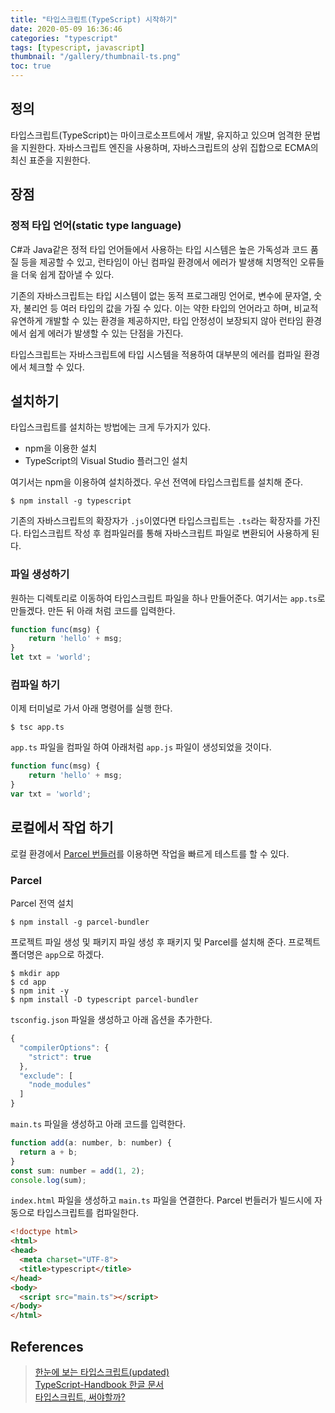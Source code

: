 ```yaml
---
title: "타입스크립트(TypeScript) 시작하기"
date: 2020-05-09 16:36:46
categories: "typescript"
tags: [typescript, javascript]
thumbnail: "/gallery/thumbnail-ts.png"
toc: true
---
```


## 정의

타입스크립트(TypeScript)는 마이크로소프트에서 개발, 유지하고 있으며 엄격한 문법을 지원한다. 자바스크립트 엔진을 사용하며, 자바스크립트의 상위 집합으로 ECMA의 최신 표준을 지원한다.

<!-- more -->

## 장점
### 정적 타입 언어(static type language)
C#과 Java같은 정적 타입 언어들에서 사용하는 타입 시스템은 높은 가독성과 코드 품질 등을 제공할 수 있고, 런타임이 아닌 컴파일 환경에서 에러가 발생해 치명적인 오류들을 더욱 쉽게 잡아낼 수 있다.

기존의 자바스크립트는 타입 시스템이 없는 동적 프로그래밍 언어로, 변수에 문자열, 숫자, 불리언 등 여러 타입의 값을 가질 수 있다. 이는 약한 타입의 언어라고 하며, 비교적 유연하게 개발할 수 있는 환경을 제공하지만, 타입 안정성이 보장되지 않아 런타임 환경에서 쉽게 에러가 발생할 수 있는 단점을 가진다. 

타입스크립트는 자바스크립트에 타입 시스템을 적용하여 대부분의 에러를 컴파일 환경에서 체크할 수 있다.

## 설치하기
타입스크립트를 설치하는 방법에는 크게 두가지가 있다.

* npm을 이용한 설치
* TypeScript의 Visual Studio 플러그인 설치

여기서는 npm을 이용하여 설치하겠다. 우선 전역에 타입스크립트를 설치해 준다.

```
$ npm install -g typescript
```

기존의 자바스크립트의 확장자가 `.js`이였다면 타입스크립트는 `.ts`라는 확장자를 가진다. 타입스크립트 작성 후 컴파일러를 통해 자바스크립트 파일로 변환되어 사용하게 된다.

### 파일 생성하기
원하는 디렉토리로 이동하여 타입스크립트 파일을 하나 만들어준다. 여기서는 `app.ts`로 만들겠다. 만든 뒤 아래 처럼 코드를 입력한다.

```javascript
function func(msg) {
    return 'hello' + msg;
}
let txt = 'world';
```

### 컴파일 하기
이제 터미널로 가서 아래 명령어를 실행 한다.

```
$ tsc app.ts
```

`app.ts` 파일을 컴파일 하여 아래처럼 `app.js` 파일이 생성되었을 것이다.

```javascript
function func(msg) {
    return 'hello' + msg;
}
var txt = 'world';
```

## 로컬에서 작업 하기
로컬 환경에서 [Parcel 번들러](https://ko.parceljs.org/getting_started.html)를 이용하면 작업을 빠르게 테스트를 할 수 있다.

### Parcel
Parcel 전역 설치
```
$ npm install -g parcel-bundler
```

프로젝트 파일 생성 및 패키지 파일 생성 후 패키지 및 Parcel를 설치해 준다. 프로젝트 폴더명은 `app`으로 하겠다.
```
$ mkdir app
$ cd app
$ npm init -y
$ npm install -D typescript parcel-bundler
```

`tsconfig.json` 파일을 생성하고 아래 옵션을 추가한다.

```javascript
{
  "compilerOptions": {
    "strict": true
  },
  "exclude": [
    "node_modules"
  ]
}
```

`main.ts` 파일을 생성하고 아래 코드를 입력한다.

```javascript
function add(a: number, b: number) {
  return a + b;
}
const sum: number = add(1, 2);
console.log(sum);
```

`index.html` 파일을 생성하고 `main.ts` 파일을 연결한다. Parcel 번들러가 빌드시에 자동으로 타입스크립트를 컴파일한다.

```html
<!doctype html>
<html>
<head>
  <meta charset="UTF-8">
  <title>typescript</title>
</head>
<body>
  <script src="main.ts"></script>
</body>
</html>
```

## References
> [한눈에 보는 타입스크립트(updated)](https://heropy.blog/2020/01/27/typescript/)  
> [TypeScript-Handbook 한글 문서](https://typescript-kr.github.io/)  
> [타입스크립트, 써야할까?](https://hyunseob.github.io/2018/08/12/do-you-need-to-use-ts/)  
